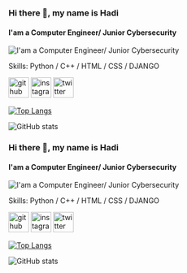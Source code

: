 ### Hi there 👋, my name is Hadi
#### I'am a Computer Engineer/ Junior Cybersecurity
![I'am a Computer Engineer/ Junior Cybersecurity](https://cdn-learn.adafruit.com/assets/assets/000/112/711/medium800/leds_GitHub_logo_with_mark.png?1656453470/banner.png)


Skills: Python / C++ / HTML / CSS / DJANGO



[<img src='https://cdn.jsdelivr.net/npm/simple-icons@3.0.1/icons/github.svg' alt='github' height='40'>](https://github.com/HadiRIda)  [<img src='https://cdn.jsdelivr.net/npm/simple-icons@3.0.1/icons/instagram.svg' alt='instagram' height='40'>](https://www.instagram.com/HadiiRida/)  [<img src='https://cdn.jsdelivr.net/npm/simple-icons@3.0.1/icons/twitter.svg' alt='twitter' height='40'>](https://twitter.com/@HadiRida1)  

[![Top Langs](https://github-readme-stats.vercel.app/api/top-langs/?username=HadiRIda)](https://github.com/anuraghazra/github-readme-stats)

![GitHub stats](https://github-readme-stats.vercel.app/api?username=HadiRIda&show_icons=true)  

### Hi there 👋, my name is Hadi
#### I'am a Computer Engineer/ Junior Cybersecurity
![I'am a Computer Engineer/ Junior Cybersecurity](https://cdn-learn.adafruit.com/assets/assets/000/112/711/medium800/leds_GitHub_logo_with_mark.png?1656453470/banner.png)


Skills: Python / C++ / HTML / CSS / DJANGO



[<img src='https://cdn.jsdelivr.net/npm/simple-icons@3.0.1/icons/github.svg' alt='github' height='40'>](https://github.com/HadiRIda)  [<img src='https://cdn.jsdelivr.net/npm/simple-icons@3.0.1/icons/instagram.svg' alt='instagram' height='40'>](https://www.instagram.com/HadiiRida/)  [<img src='https://cdn.jsdelivr.net/npm/simple-icons@3.0.1/icons/twitter.svg' alt='twitter' height='40'>](https://twitter.com/@HadiRida1)  

[![Top Langs](https://github-readme-stats.vercel.app/api/top-langs/?username=HadiRIda)](https://github.com/anuraghazra/github-readme-stats)

![GitHub stats](https://github-readme-stats.vercel.app/api?username=HadiRIda&show_icons=true)  

